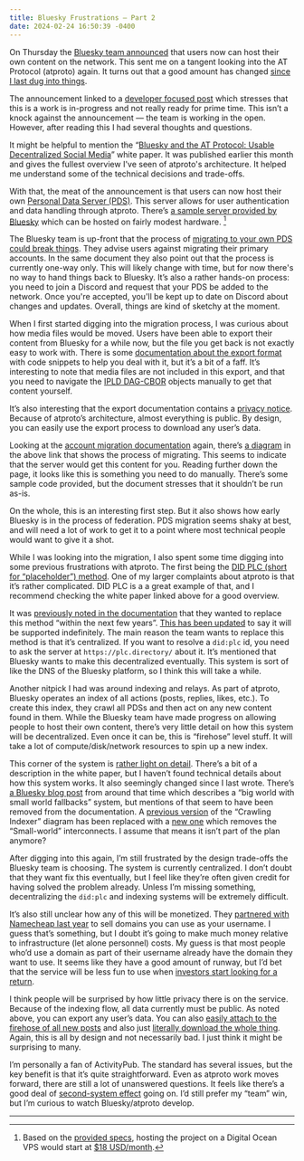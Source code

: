 ```yaml
---
title: Bluesky Frustrations — Part 2
date: 2024-02-24 16:50:39 -0400
---
```


On Thursday the [Bluesky team announced](https://bsky.social/about/blog/02-22-2024-open-social-web) that users now can host their own content on the network. This sent me on a tangent looking into the AT Protocol (atproto) again. It turns out that a good amount has changed [since I last dug into things](https://anderegg.ca/2023/05/09/bluesky-frustrations).

The announcement linked to a [developer focused post](https://docs.bsky.app/blog/self-host-federation) which stresses that this is a work is in-progress and not really ready for prime time. This isn’t a knock against the announcement — the team is working in the open. However, after reading this I had several thoughts and questions.

It might be helpful to mention the “[Bluesky and the AT Protocol: Usable Decentralized Social Media](https://arxiv.org/abs/2402.03239)” white paper. It was published earlier this month and gives the fullest overview I've seen of atproto's architecture. It helped me understand some of the technical decisions and trade-offs.

With that, the meat of the announcement is that users can now host their own [Personal Data Server (PDS)](https://atproto.com/guides/data-repos). This server allows for user authentication and data handling through atproto. There’s [a sample server provided by Bluesky](https://github.com/bluesky-social/pds/tree/main) which can be hosted on fairly modest hardware. [^1]

The Bluesky team is up-front that the process of [migrating to your own PDS could break things](https://github.com/bluesky-social/pds/blob/main/ACCOUNT_MIGRATION.md). They advise users against migrating their primary accounts. In the same document they also point out that the process is currently one-way only. This will likely change with time, but for now there's no way to hand things back to Bluesky. It’s also a rather hands-on process: you need to join a Discord and request that your PDS be added to the network. Once you're accepted, you'll be kept up to date on Discord about changes and updates. Overall, things are kind of sketchy at the moment.

When I first started digging into the migration process, I was curious about how media files would be moved. Users have been able to export their content from Bluesky for a while now, but the file you get back is not exactly easy to work with. There is some [documentation about the export format](https://docs.bsky.app/blog/repo-export) with code snippets to help you deal with it, but it’s a bit of a faff. It’s interesting to note that media files are not included in this export, and that you need to navigate the [IPLD DAG-CBOR](https://ipld.io/docs/codecs/known/dag-cbor/) objects manually to get that content yourself.

It’s also interesting that the export documentation contains a [privacy notice](https://docs.bsky.app/blog/repo-export#privacy-notice). Because of atproto’s architecture, almost everything is public. By design, you can easily use the export process to download any user’s data.

Looking at the [account migration documentation](https://github.com/bluesky-social/pds/blob/main/ACCOUNT_MIGRATION.md) again, there’s [a diagram](https://raw.githubusercontent.com/bluesky-social/pds/main/assets/account-migration.png) in the above link that shows the process of migrating. This seems to indicate that the server would get this content for you. Reading further down the page, it looks like this is something you need to do manually. There’s some sample code provided, but the document stresses that it shouldn’t be run as-is.

On the whole, this is an interesting first step. But it also shows how early Bluesky is in the process of federation. PDS migration seems shaky at best, and will need a lot of work to get it to a point where most technical people would want to give it a shot.

While I was looking into the migration, I also spent some time digging into some previous frustrations with atproto. The first being the [DID PLC (short for “placeholder”) method](https://github.com/did-method-plc/did-method-plc?tab=readme-ov-file). One of my larger complaints about atproto is that it’s rather complicated. DID PLC is a a great example of that, and I recommend checking the white paper linked above for a good overview.

It was [previously noted in the documentation](https://github.com/bluesky-social/atproto-website/blob/e4890f8129cfd4a0e6c42b49503ffbbe70e588db/content/specs/did-plc.md) that they wanted to replace this method “within the next few years”. [This has been updated](https://atproto.com/specs/did#) to say it will be supported indefinitely. The main reason the team wants to replace this method is that it’s centralized. If you want to resolve a `did:plc` id, you need to ask the server at `https://plc.directory/` about it. It’s mentioned that Bluesky wants to make this decentralized eventually. This system is sort of like the DNS of the Bluesky platform, so I think this will take a while.

Another nitpick I had was around indexing and relays. As part of atproto, Bluesky operates an index of all actions (posts, replies, likes, etc.). To create this index, they crawl all PDSs and then act on any new content found in them. While the Bluesky team have made progress on allowing people to host their own content, there’s very little detail on how this system will be decentralized. Even once it can be, this is “firehose” level stuff. It will take a lot of compute/disk/network resources to spin up a new index.

This corner of the system is [rather light on detail](https://atproto.com/guides/overview#achieving-scale). There’s a bit of a description in the white paper, but I haven’t found technical details about how this system works. It also seemingly changed since I last wrote. There’s [a Bluesky blog post](https://bsky.social/about/blog/5-5-2023-federation-architecture) from around that time which describes a “big world with small world fallbacks” system, but mentions of that seem to have been removed from the documentation. A [previous version](https://github.com/bluesky-social/atproto-website/blob/e4890f8129cfd4a0e6c42b49503ffbbe70e588db/public/img/small-big-world.jpg) of the “Crawling Indexer” diagram has been replaced with a [new one](https://github.com/bluesky-social/atproto-website/blob/main/public/img/small-big-world.jpg) which removes the “Small-world” interconnects. I assume that means it isn’t part of the plan anymore?

After digging into this again, I’m still frustrated by the design trade-offs the Bluesky team is choosing. The system is currently centralized. I don’t doubt that they want fix this eventually, but I feel like they’re often given credit for having solved the problem already. Unless I’m missing something, decentralizing the `did:plc` and indexing systems will be extremely difficult.

It’s also still unclear how any of this will be monetized. They [partnered with Namecheap last year](https://bsky.social/about/blog/7-05-2023-namecheap) to sell domains you can use as your username. I guess that’s something, but I doubt it’s going to make much money relative to infrastructure (let alone personnel) costs. My guess is that most people who’d use a domain as part of their username already have the domain they want to use. It seems like they have a good amount of runway, but I’d bet that the service will be less fun to use when [investors start looking for a return](https://bsky.social/about/blog/7-05-2023-business-plan).

I think people will be surprised by how little privacy there is on the service. Because of the indexing flow, all data currently must be public. As noted above, you can export any user’s data. You can also [easily attach to the firehose of all new posts](https://firesky.tv/) and also just [literally download the whole thing](https://worthdoingbadly.com/bsky/). Again, this is all by design and not necessarily bad. I just think it might be surprising to many.

I’m personally a fan of ActivityPub. The standard has several issues, but the key benefit is that it’s quite straightforward. Even as atproto work moves forward, there are still a lot of unanswered questions. It feels like there’s a good deal of [second-system effect](https://en.wikipedia.org/wiki/Second-system_effect) going on. I’d still prefer my “team” win, but I’m curious to watch Bluesky/atproto develop.

---

[^1]: Based on the [provided specs](https://github.com/bluesky-social/pds/tree/main?tab=readme-ov-file#preparation-for-self-hosting-pds), hosting the project on a Digital Ocean VPS would start at [$18 USD/month](https://www.digitalocean.com/pricing/droplets#basic-droplets).
